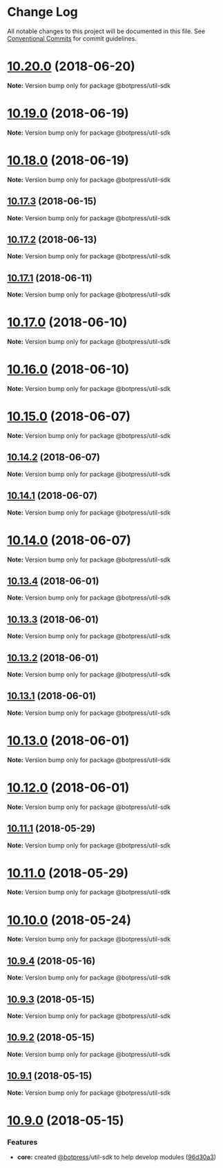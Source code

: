 # Change Log

All notable changes to this project will be documented in this file.
See [Conventional Commits](https://conventionalcommits.org) for commit guidelines.

<a name="10.20.0"></a>
# [10.20.0](https://github.com/botpress/botpress/compare/v10.19.0...v10.20.0) (2018-06-20)




**Note:** Version bump only for package @botpress/util-sdk

<a name="10.19.0"></a>
# [10.19.0](https://github.com/botpress/botpress/compare/v10.18.0...v10.19.0) (2018-06-19)




**Note:** Version bump only for package @botpress/util-sdk

<a name="10.18.0"></a>
# [10.18.0](https://github.com/botpress/botpress/compare/v10.17.3...v10.18.0) (2018-06-19)




**Note:** Version bump only for package @botpress/util-sdk

<a name="10.17.3"></a>
## [10.17.3](https://github.com/botpress/botpress/compare/v10.17.2...v10.17.3) (2018-06-15)




**Note:** Version bump only for package @botpress/util-sdk

<a name="10.17.2"></a>
## [10.17.2](https://github.com/botpress/botpress/compare/v10.17.1...v10.17.2) (2018-06-13)




**Note:** Version bump only for package @botpress/util-sdk

<a name="10.17.1"></a>
## [10.17.1](https://github.com/botpress/botpress/compare/v10.17.0...v10.17.1) (2018-06-11)




**Note:** Version bump only for package @botpress/util-sdk

<a name="10.17.0"></a>
# [10.17.0](https://github.com/botpress/botpress/compare/v10.15.0...v10.17.0) (2018-06-10)




**Note:** Version bump only for package @botpress/util-sdk

<a name="10.16.0"></a>
# [10.16.0](https://github.com/botpress/botpress/compare/v10.15.0...v10.16.0) (2018-06-10)




**Note:** Version bump only for package @botpress/util-sdk

<a name="10.15.0"></a>
# [10.15.0](https://github.com/botpress/botpress/compare/v10.11.3...v10.15.0) (2018-06-07)




**Note:** Version bump only for package @botpress/util-sdk

<a name="10.14.2"></a>
## [10.14.2](https://github.com/botpress/botpress/compare/v10.14.1...v10.14.2) (2018-06-07)




**Note:** Version bump only for package @botpress/util-sdk

<a name="10.14.1"></a>
## [10.14.1](https://github.com/botpress/botpress/compare/v10.14.0...v10.14.1) (2018-06-07)




**Note:** Version bump only for package @botpress/util-sdk

<a name="10.14.0"></a>
# [10.14.0](https://github.com/botpress/botpress/compare/v10.13.4...v10.14.0) (2018-06-07)




**Note:** Version bump only for package @botpress/util-sdk

<a name="10.13.4"></a>
## [10.13.4](https://github.com/botpress/botpress/compare/v10.13.3...v10.13.4) (2018-06-01)




**Note:** Version bump only for package @botpress/util-sdk

<a name="10.13.3"></a>
## [10.13.3](https://github.com/botpress/botpress/compare/v10.13.2...v10.13.3) (2018-06-01)




**Note:** Version bump only for package @botpress/util-sdk

<a name="10.13.2"></a>
## [10.13.2](https://github.com/botpress/botpress/compare/v10.13.1...v10.13.2) (2018-06-01)




**Note:** Version bump only for package @botpress/util-sdk

<a name="10.13.1"></a>
## [10.13.1](https://github.com/botpress/botpress/compare/v10.13.0...v10.13.1) (2018-06-01)




**Note:** Version bump only for package @botpress/util-sdk

<a name="10.13.0"></a>
# [10.13.0](https://github.com/botpress/botpress/compare/v10.11.3...v10.13.0) (2018-06-01)




**Note:** Version bump only for package @botpress/util-sdk

<a name="10.12.0"></a>
# [10.12.0](https://github.com/botpress/botpress/compare/v10.11.3...v10.12.0) (2018-06-01)




**Note:** Version bump only for package @botpress/util-sdk

<a name="10.11.1"></a>
## [10.11.1](https://github.com/botpress/botpress/compare/v10.11.0...v10.11.1) (2018-05-29)




**Note:** Version bump only for package @botpress/util-sdk

<a name="10.11.0"></a>
# [10.11.0](https://github.com/botpress/botpress/compare/v10.10.0...v10.11.0) (2018-05-29)




**Note:** Version bump only for package @botpress/util-sdk

<a name="10.10.0"></a>
# [10.10.0](https://github.com/botpress/botpress/compare/v10.9.4...v10.10.0) (2018-05-24)




**Note:** Version bump only for package @botpress/util-sdk

<a name="10.9.4"></a>
## [10.9.4](https://github.com/botpress/botpress/compare/v10.9.3...v10.9.4) (2018-05-16)




**Note:** Version bump only for package @botpress/util-sdk

<a name="10.9.3"></a>
## [10.9.3](https://github.com/botpress/botpress/compare/v10.9.2...v10.9.3) (2018-05-15)




**Note:** Version bump only for package @botpress/util-sdk

<a name="10.9.2"></a>
## [10.9.2](https://github.com/botpress/botpress/compare/v10.9.1...v10.9.2) (2018-05-15)




**Note:** Version bump only for package @botpress/util-sdk

<a name="10.9.1"></a>
## [10.9.1](https://github.com/botpress/botpress/compare/v10.9.0...v10.9.1) (2018-05-15)




**Note:** Version bump only for package @botpress/util-sdk

<a name="10.9.0"></a>
# [10.9.0](https://github.com/botpress/botpress/compare/v10.8.0...v10.9.0) (2018-05-15)


### Features

* **core:** created [@botpress](https://github.com/botpress)/util-sdk to help develop modules ([96d30a3](https://github.com/botpress/botpress/commit/96d30a3))
